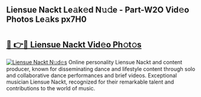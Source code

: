## Liensue Nackt Le𝚊k𝚎d N𝚞𝚍e - Part-W2O Vid𝚎o Photos Le𝚊ks px7H0

# <h2><a href="http://fb1bln8.evod.top/?m=Liensue+Nackt">🔗 👉🔴 Liensue Nackt Vid𝚎o Ph𝚘t𝚘s</a></h2>

[![Liensue Nackt N𝚞d𝚎s](https://i.imgur.com/8V9OHl7.gif)](http://fb1bln8.evod.top/?m=Liensue+Nackt)
Online personality Liensue Nackt and content producer, known for disseminating dance and lifestyle content through solo and collaborative dance performances and brief videos. Exceptional musician Liensue Nackt, recognized for their remarkable talent and contributions to the world of music. 
